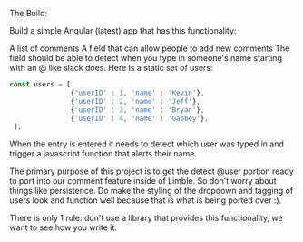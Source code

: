The Build:

Build a simple Angular (latest) app that has this functionality:

A list of comments
A field that can allow people to add new comments
The field should be able to detect when you type in someone's name starting with an @ like slack does. Here is a static set of users:

```ts
const users = [
               {'userID' : 1, 'name' : 'Kevin'},
               {'userID' : 2, 'name' : 'Jeff'},
               {'userID' : 3, 'name' : 'Bryan'},
               {'userID' : 4, 'name' : 'Gabbey'},
 ];
```

When the entry is entered it needs to detect which user was typed in and trigger a javascript function that alerts their name.

The primary purpose of this project is to get the detect @user portion ready to port into our comment feature inside of Limble.  So don't worry about things like persistence.  Do make the styling of the dropdown and tagging of users look and function well because that is what is being ported over :).

There is only 1 rule: don't use a library that provides this functionality, we want to see how you write it.